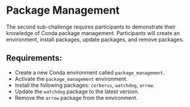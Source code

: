# Package Management

The second sub-challenge requires participants to demonstrate their knowledge of Conda package management. Participants will create an environment, install packages, update packages, and remove packages.

## Requirements:

- Create a new Conda environment called `package_management`.
- Activate the `package_management` environment.
- Install the following packages: `cerberus`, `watchdog`, `arrow`.
- Update the `watchdog` package to the latest version.
- Remove the `arrow` package from the environment.

